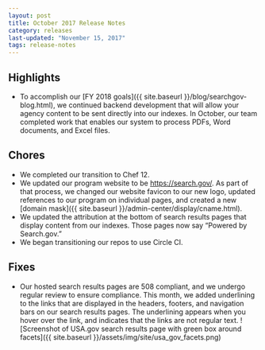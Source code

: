 ```yaml
---
layout: post
title: October 2017 Release Notes
category: releases
last-updated: "November 15, 2017"
tags: release-notes
---
```


## Highlights
* To accomplish our [FY 2018 goals]({{ site.baseurl }}/blog/searchgov-blog.html), we continued backend development that will allow your agency content to be sent directly into our indexes. In October, our team completed work that enables our system to process PDFs, Word documents, and Excel files.

## Chores
* We completed our transition to Chef 12.
* We updated our program website to be https://search.gov/. As part of that process, we changed our website favicon to our new logo, updated references to our program on individual pages, and created a new [domain mask]({{ site.baseurl }}/admin-center/display/cname.html).
* We updated the attribution at the bottom of search results pages that display content from our indexes. Those pages now say “Powered by Search.gov.”
* We began transitioning our repos to use Circle CI.

## Fixes
* Our hosted search results pages are 508 compliant, and we undergo regular review to ensure compliance. This month, we added underlining to the links that are displayed in the headers, footers, and navigation bars on our search results pages. The underlining appears when you hover over the link, and indicates that the links are not regular text.
![Screenshot of USA.gov search results page with green box around facets]({{ site.baseurl }}/assets/img/site/usa_gov_facets.png)
